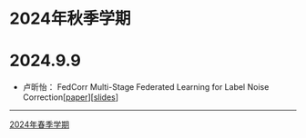# 2024年秋季学期
# 2024.9.9
- 卢昕怡： FedCorr Multi-Stage Federated Learning for Label Noise Correction[[paper](./assets/papers/FedCorr_Multi-Stage_Federated_Learning_for_Label_Noise_Correction.pdf)][[slides](./assets/slides/2024.9.9%20卢昕怡.pdf)]

---

[2024年春季学期](./2024-spring.md)